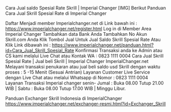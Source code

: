 Cara Jual saldo Spesial Rate Skrill | Imperial Changer 
[​IMG]
Berikut Panduan Cara Jual Skrill Spesial Rate di Imperial Changer

Daftar Menjadi member Imperialchanger.net di Link bawah ini :
https://www.imperialchanger.net/register.html
Log in di Member Area Imperial Changer
Tambahkan data Bank Anda
Tambahkan No Akun Skrill.com Anda
Klik Tombol Jual Untuk Jual Saldo Skrill Spesial Rate Atau Klik Link dibawah ini :
https://www.imperialchanger.net/panduan.html?id=Cara_Jual_Skrill_Spesial_Rate
Konfirmasi Transaksi anda ke Admin atau CS kami melalui Live Chat atau Kontak WA : 0823 1111 0004
Cara Jual Skrill Spesial Rate | Jual beli Skrill | Imperial Changer
ImperialChanger.net Melayani transaksi penukaran atau jual beli saldo usd Skrill dengan waktu proses : 5 -15 Menit (Sesuai Antrian) Layanan Customer Live Service dengan Live Chat atau melalui Whatsapp di Nomor : 0823 1111 0004 Layanan Transaksi Imperial changer senin- Jumal : Buka 08.00 Tutup 21.00 WIB | Sabtu : Buka 08.00 Tutup 17.00 WIB | Minggu Libur.

Panduan Exchanger Skrill Indonesia di ImperialChanger
https://www.imperialchanger.net/exchanger-resmi.html?id=Exchanger_Skrill
